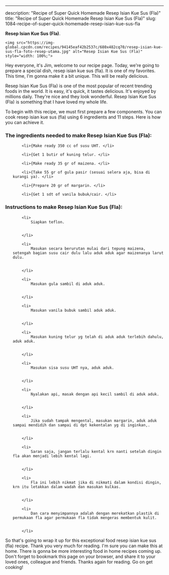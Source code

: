 ---
description: "Recipe of Super Quick Homemade Resep Isian Kue Sus (Fla)"
title: "Recipe of Super Quick Homemade Resep Isian Kue Sus (Fla)"
slug: 1084-recipe-of-super-quick-homemade-resep-isian-kue-sus-fla

<p>
	<strong>Resep Isian Kue Sus (Fla)</strong>. 
	
</p>
<p>
	
	<img src="https://img-global.cpcdn.com/recipes/94145eaf42b2537c/680x482cq70/resep-isian-kue-sus-fla-foto-resep-utama.jpg" alt="Resep Isian Kue Sus (Fla)" style="width: 100%;">
	
	
</p>
<p>
	Hey everyone, it's Jim, welcome to our recipe page. Today, we're going to prepare a special dish, resep isian kue sus (fla). It is one of my favorites. This time, I'm gonna make it a bit unique. This will be really delicious.
</p>
	
<p>
	
</p>
<p>
	Resep Isian Kue Sus (Fla) is one of the most popular of recent trending foods in the world. It is easy, it's quick, it tastes delicious. It's enjoyed by millions daily. They're nice and they look wonderful. Resep Isian Kue Sus (Fla) is something that I have loved my whole life.
</p>

<p>
To begin with this recipe, we must first prepare a few components. You can cook resep isian kue sus (fla) using 6 ingredients and 11 steps. Here is how you can achieve it.
</p>

<h3>The ingredients needed to make Resep Isian Kue Sus (Fla):</h3>

<ol>
	
		<li>{Make ready 350 cc of susu UHT. </li>
	
		<li>{Get 1 butir of kuning telur. </li>
	
		<li>{Make ready 35 gr of maizena. </li>
	
		<li>{Take 55 gr of gula pasir (sesuai selera aja, bisa di kurangi ya). </li>
	
		<li>{Prepare 20 gr of margarin. </li>
	
		<li>{Get 1 sdt of vanila bubuk/cair. </li>
	
</ol>
<p>
	
</p>

<h3>Instructions to make Resep Isian Kue Sus (Fla):</h3>

<ol>
	
		<li>
			Siapkan teflon.
			
			
		</li>
	
		<li>
			Masukan secara berurutan mulai dari tepung maizena, setengah bagian susu cair dulu lalu aduk aduk agar maizenanya larut dulu.
			
			
		</li>
	
		<li>
			Masukan gula sambil di aduk aduk.
			
			
		</li>
	
		<li>
			Masukan vanila bubuk sambil aduk aduk.
			
			
		</li>
	
		<li>
			Masukan kuning telur yg telah di aduk aduk terlebih dahulu, aduk aduk.
			
			
		</li>
	
		<li>
			Masukan sisa susu UHT nya, aduk aduk.
			
			
		</li>
	
		<li>
			Nyalakan api, masak dengan api kecil sambil di aduk aduk.
			
			
		</li>
	
		<li>
			Jika sudah tampak mengental, masukan margarin, aduk aduk sampai mendidih dan sampai di dpt kekentalan yg di inginkan,.
			
			
		</li>
	
		<li>
			Saran saja, jangan terlalu kental krn nanti setelah dingin fla akan menjadi lebih kental lagi.
			
			
		</li>
	
		<li>
			Fla ini lebih nikmat jika di nikmati dalam kondisi dingin, krn itu letakkan dalam wadah dan masukan kulkas.
			
			
		</li>
	
		<li>
			Dan cara menyimpannya adalah dengan merekatkan plastik di permukaan fla agar permukaan fla tidak mengeras membentuk kulit.
			
			
		</li>
	
</ol>

<p>
	
</p>

<p>
	So that's going to wrap it up for this exceptional food resep isian kue sus (fla) recipe. Thank you very much for reading. I'm sure you can make this at home. There is gonna be more interesting food in home recipes coming up. Don't forget to bookmark this page on your browser, and share it to your loved ones, colleague and friends. Thanks again for reading. Go on get cooking!
</p>
